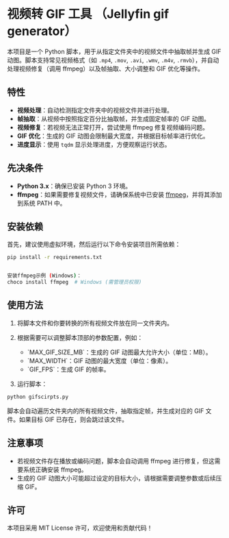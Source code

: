 # 视频转 GIF 工具 （Jellyfin gif generator）


本项目是一个 Python 脚本，用于从指定文件夹中的视频文件中抽取帧并生成 GIF 动图。脚本支持常见视频格式（如 `.mp4`, `.mov`, `.avi`, `.wmv`, `.m4v`, `.rmvb`），并自动处理视频修复（调用 ffmpeg）以及帧抽取、大小调整和 GIF 优化等操作。

## 特性

- **视频处理**：自动检测指定文件夹中的视频文件并进行处理。
- **帧抽取**：从视频中按照指定百分比抽取帧，并生成固定帧率的 GIF 动图。
- **视频修复**：若视频无法正常打开，尝试使用 ffmpeg 修复视频编码问题。
- **GIF 优化**：生成的 GIF 动图会限制最大宽度，并根据目标帧率进行优化。
- **进度显示**：使用 `tqdm` 显示处理进度，方便观察运行状态。

## 先决条件

- **Python 3.x**：确保已安装 Python 3 环境。
- **ffmpeg**：如果需要修复视频文件，请确保系统中已安装 [ffmpeg](https://ffmpeg.org/)，并将其添加到系统 PATH 中。

## 安装依赖

首先，建议使用虚拟环境，然后运行以下命令安装项目所需依赖：

```bash
pip install -r requirements.txt


安装ffmpeg示例 (Windows)：
choco install ffmpeg  # Windows (需管理员权限)
```

## 使用方法

1. 将脚本文件和你要转换的所有视频文件放在同一文件夹内。
2. 根据需要可以调整脚本顶部的参数配置，例如：
   
   - \`MAX\_GIF\_SIZE\_MB\`：生成的 GIF 动图最大允许大小（单位：MB）。
   - \`MAX\_WIDTH\`：GIF 动图的最大宽度（单位：像素）。
   - \`GIF\_FPS\`：生成 GIF 的帧率。
3. 运行脚本：

```bash
python gifscirpts.py
```
脚本会自动遍历文件夹内的所有视频文件，抽取指定帧，并生成对应的 GIF 文件。如果目标 GIF 已存在，则会跳过该文件。

## 注意事项

- 若视频文件存在播放或编码问题，脚本会自动调用 ffmpeg 进行修复，但这需要系统正确安装 ffmpeg。
- 生成的 GIF 动图大小可能超过设定的目标大小，请根据需要调整参数或后续压缩 GIF。

## 许可

本项目采用 MIT License 许可，欢迎使用和贡献代码！

